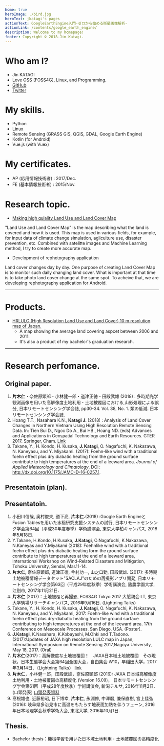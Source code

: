 ```yaml
---
home: true
heroImage: ./bird.jpg
heroText: jkatagi's pages
actionText: GoogleEarthEngine入門-ゼロから始める衛星画像解析-
actionLink: /contents/google_earth_engine/
description: Welcome to my homepage!
footer: Copyright © 2018-Jin Katagi.
---
```

# Who am I?

* Jin KATAGI
* Love OSS (FOSS4G), Linux, and Programming.
* [GitHub](https://github.com/jkatagi)
* [Twitter](https://twitter.com/jk_3or7/)

# My skills.
* Python
* Linux
* Remote Sensing (GRASS GIS, QGIS, GDAL, Google Earth Engine)
* Kotlin (for Android)
* Vue.js (with Vuex)

# My certificates.
* AP (応用情報技術者) : 2017/Dec.
* FE (基本情報技術者) : 2015/Nov.

# Research topic.
* [Making high quiality Land Use and Land Cover Map](http://www.eorc.jaxa.jp/ALOS/en/lulc/lulc_index.htm)

"Land Use and Land Cover Map" is the map describing what the land is covered and how it is used.
This map is used in various fields, for example, for input data of climate change simulation, agliculture use, disaster prevention, etc.
Combined with satelitte images and Machine Learning method, I try to create more accurate map.

* Development of rephotography application

Land cover changes day by day. One purpose of creating Land Cover Map is to monitor such daily changing land cover. 
What is important at that time is to take photo land cover change at the same spot. 
To acheive that, we are developing rephotography application for Android.

* * *
# Products.
- [HRLULC (High Resolution Land Use and Land Cover) 10 m resolution map of Japan.](https://www.eorc.jaxa.jp/ALOS/lulc/jlulc_jpn.htm)
  - A map showing the average land covering aspcet between 2006 and 2011.
  - It's also a product of my bachelor's graduation research.
* * *

# Research perfomance.

## Original paper.
1. __片木仁__・奈佐原顕郎・小林健一郎・道津正徳・田殿武雄 (2018) : 多時期光学観測画像を用いた高解像度土地利用・土地被覆図における,山影処理による誤分, 日本リモートセンシング学会誌, pp30-34. Vol. 38, No. 1.
類の低減. 日本リモートセンシング学会誌,
1. Hoang T.T., Nasahara K.N., __Katagi J__. (2018) : Analysis of Land Cover Changes in Northern Vietnam Using High Resolution Remote Sensing Data. In: Tien Bui D., Ngoc Do A., Bui HB., Hoang ND. (eds) Advances and Applications in Geospatial Technology and Earth Resources. GTER 2017. Springer, Cham. [Link](https://link.springer.com/chapter/10.1007/978-3-319-68240-2_9)
1. Takane, Y., H. Kondo, H. Kusaka, __J. Katagi__, O. Nagafuchi, K. Nakazawa, N. Kaneyasu, and Y. Miyakami. (2017): Foehn-like wind with a traditional foehn effect plus dry diabatic heating from the ground surface contribute to high temperatures at the end of a leeward area. _Journal of Applied Meteorology and Climatology_, DOI: http://dx.doi.org/10.1175/JAMC-D-16-0257.1.

## Presentatoin (plan).

## Presentatoin.
1. 小田川信哉, 奥村俊夫, 道下亮, __片木仁.__(2018) :Google Earth EngineとFusion Tablesを用いた水稲研究支援システムの試行, 日本リモートセンシング学会第64回（平成30年度春季）学術講演会, 東京大学柏キャンパス, 2018年5月18日.
1. Y.Takane, H.Kondo, H.Kusaka, __J.Katagi__, O.Nagafuchi, K.Nakazawa, N.Kaneyas and Y.Miyakami (2018): Foehnlike wind with a traditional foehn effect plus dry diabatic heating form the ground surface contribute to high temperatures at the end of a leeward area, International Workshop on Wind-Related Disasters and Mitigation, Tohoku University, Sendai, Mar.11-14.
1. __片木仁__, 奈佐原顕郎, 道津正徳, 今村功一, 山之口勤, 田殿武雄. (2017): 多時期土地被覆情報データセット"SACLAJ"のための再撮影アプリ開発, 日本リモートセンシング学会第63回（平成29年度秋季）学術講演会, 酪農学園大学, 江別市, 2017年11月21日.
1. __片木仁__ (2017)：土地被覆と再撮影, FOSS4G Tokyo 2017 大懇親会 LT, 東京大学駒場リサーチキャンパス, 2016年9月16日. (Lightning Talks) 
1. Takane, Y., H. Kondo, H. Kusaka, __J. Katagi__, O. Nagafuchi, K. Nakazawa, N. Kaneyasu, and Y. Miyakami, 2017: Foehn-like wind with a traditional foehn effect plus dry-diabatic heating from the ground surface contributing to high temperatures at the end of the leeward area. 17th Conference on Mesoscale Processes. San Diego, USA. (Poster).
1. __J.Katagi__, K.Nasahara, K.Kobayashi, M.Ohki and T.Tadono. (2017):Updates of JAXA high resolution LULC map in Japan, International Symposium on Remote Sensing 2017,Nagoya University, May 18, 2017. (Oral)
1. __片木仁__(2017)：高解像度な土地被覆図！　JAXA日本域土地被覆図　その現状，日本生態学会大会第64回全国大会，自由集会 W10，早稲田大学，2017年3月14日．（Lightning Talks） [link](http://www.esj.ne.jp/meeting/abst/64/W10.html)
1. __片木仁__，小林健一郎，田殿武雄，奈佐原顕郎 (2016): JAXA 日本域高解像度土地利用・土地被覆図の高精度化 (Version 16.09)， 日本リモートセンシング学会第61回（平成28年度秋季）学術講演会, 新潟テルサ, 2016年11月2日.(口頭発表) [口頭発表資料](http://www.eorc.jaxa.jp/ALOS/lulc/documents/2016_1102_RSSJ_Katagi_final_web.pdf)
1. 髙根雄也, 近藤裕昭, 日下博幸, __片木仁__, 永淵修, 中澤暦, 兼保直樹, 宮上佳弘 (2016): 岐阜県多治見市に高温をもたらす地表面加熱を伴うフェーン, 2016年日本地理学会秋季学術大会, 東北大学, 2016年10月1日.

## Thesis.
* Bachelor thesis：機械学習を用いた日本域土地利用・土地被覆図の高精度化
